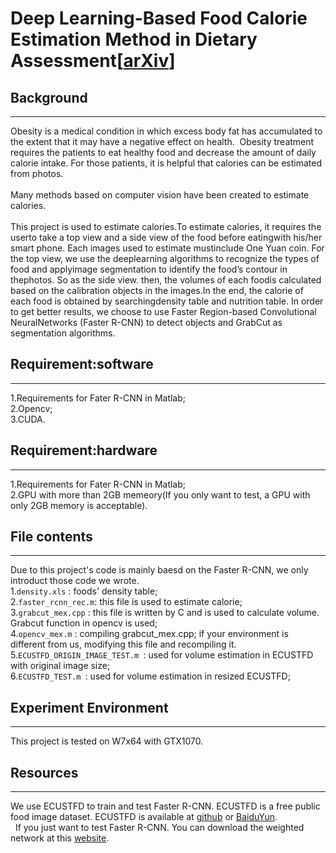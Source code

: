 # Deep Learning-Based Food Calorie Estimation Method in Dietary Assessment[[arXiv]()]
## Background
------
Obesity is a medical condition in which excess body fat has accumulated to the extent that it may have a negative effect on health.  Obesity treatment requires the patients to eat healthy food and decrease the amount of daily calorie intake. For those patients, it is helpful that calories can be estimated from photos.<br><br>Many methods based on computer vision have been created to estimate calories. <br><br>
This project is used to estimate calories.To estimate calories, it requires the userto take a top view and a side view of the food before eatingwith his/her smart phone. Each images used to estimate mustinclude One Yuan coin. For the top view, we use the deeplearning algorithms to recognize the types of food and applyimage segmentation to identify the food’s contour in thephotos. So as the side view. then, the volumes of each foodis calculated based on the calibration objects in the images.In the end, the calorie of each food is obtained by searchingdensity table and nutrition table. In order to get better results, we choose to use Faster Region-based Convolutional NeuralNetworks (Faster R-CNN) to detect objects and GrabCut as segmentation algorithms.

## Requirement:software
-----

1.Requirements for Fater R-CNN in Matlab;<br>
2.Opencv;<br>
3.CUDA.<br>

## Requirement:hardware
-----

1.Requirements for Fater R-CNN in Matlab;<br>
2.GPU with more than 2GB memeory(If you only want to test, a GPU with only 2GB memory is acceptable).<br>

## File contents
-----
Due to this project's code is mainly baesd on the Faster R-CNN, we only introduct those code we wrote.<br>
1.`density.xls` : foods' density table;<br>
2.`faster_rcnn_rec.m`: this file is used to estimate calorie;<br>
3.`grabcut_mex.cpp` : this file is written by C and is used to calculate volume. Grabcut function in opencv is used;<br>
4.`opencv_mex.m` : compiling grabcut_mex.cpp; if your environment is different from us, modifying this file and recompiling it.<br>
5.`ECUSTFD_ORIGIN_IMAGE_TEST.m `: used for volume estimation in ECUSTFD with original image size;<br>
6.`ECUSTFD_TEST.m `:  used for volume estimation in resized ECUSTFD;<br>
## Experiment Environment
-----
This project is tested on W7x64 with GTX1070. <br>
## Resources
-----
We use ECUSTFD to train and test Faster R-CNN. ECUSTFD is a free public food image dataset. ECUSTFD is available at [github](https://github.com/Liang-yc/ECUSTFD-resized-) or [BaiduYun](http://pan.baidu.com/s/1o8qDnXC). <br>  
If you just want to test Faster R-CNN. You can download the weighted network at this [website](http://pan.baidu.com/s/1pLEYCvL).
  
